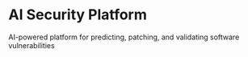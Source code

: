 # AI Security Platform
AI-powered platform for predicting, patching, and validating software vulnerabilities
